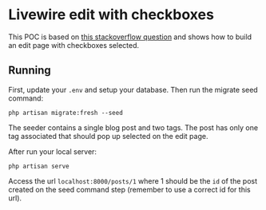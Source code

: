 # Livewire edit with checkboxes

This POC is based on [this stackoverflow question](https://stackoverflow.com/questions/72138039/livewire-retrieve-data-from-a-relation-manytomany) and shows how to build an edit page with checkboxes selected.

## Running

First, update your `.env` and setup your database. Then run the migrate seed command:

`php artisan migrate:fresh --seed`

The seeder contains a single blog post and two tags. The post has only one tag associated that should pop up selected on the edit page.

After run your local server:

`php artisan serve`

Access the url `localhost:8000/posts/1` where 1 should be the `id` of the post created on the seed command step (remember to use a correct id for this url).